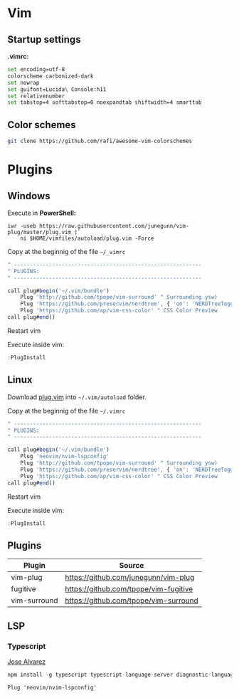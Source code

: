 # Vim

## Startup settings

**.vimrc:**

```bash
set encoding=utf-8
colorscheme carbonized-dark
set nowrap
set guifont=Lucida\ Console:h11
set relativenumber
set tabstop=4 softtabstop=0 noexpandtab shiftwidth=4 smarttab
```

## Color schemes

```bash
git clone https://github.com/rafi/awesome-vim-colorschemes
```

# Plugins

## Windows

Execute in **PowerShell:**

```shell
iwr -useb https://raw.githubusercontent.com/junegunn/vim-plug/master/plug.vim |`
    ni $HOME/vimfiles/autoload/plug.vim -Force
```

Copy at the beginnig of the file `~/_vimrc`

```js
" -----------------------------------------------------------
" PLUGINS:
" -----------------------------------------------------------

call plug#begin('~/.vim/bundle')
    Plug 'http://github.com/tpope/vim-surround' " Surrounding ysw)
    Plug 'https://github.com/preservim/nerdtree', { 'on': 'NERDTreeToggle' }
    Plug 'https://github.com/ap/vim-css-color' " CSS Color Preview
call plug#end()
```

Restart vim

Execute inside vim:

```js
:PlugInstall
```

## Linux

Download [plug.vim](https://raw.githubusercontent.com/junegunn/vim-plug/master/plug.vim) into `~/.vim/autoload` folder.

Copy at the beginnig of the file `~/.vimrc`

```js
" -----------------------------------------------------------
" PLUGINS:
" -----------------------------------------------------------

call plug#begin('~/.vim/bundle')
    Plug 'neovim/nvim-lspconfig'
    Plug 'http://github.com/tpope/vim-surround' " Surrounding ysw)
    Plug 'https://github.com/preservim/nerdtree', { 'on': 'NERDTreeToggle' }
    Plug 'https://github.com/ap/vim-css-color' " CSS Color Preview
call plug#end()
```

Restart vim

Execute inside vim:

```js
:PlugInstall
```

## Plugins

| Plugin       | Source                                |
| ------------ | ------------------------------------- |
| vim-plug     | https://github.com/junegunn/vim-plug  |
| fugitive     | https://github.com/tpope/vim-fugitive |
| vim-surround | https://github.com/tpope/vim-surround |

## LSP

### Typescript

[Jose Alvarez](https://jose-elias-alvarez.medium.com/configuring-neovims-lsp-client-for-typescript-development-5789d58ea9c)

```js
npm install -g typescript typescript-language-server diagnostic-languageserver eslint_d
```

```
Plug 'neovim/nvim-lspconfig'
```
